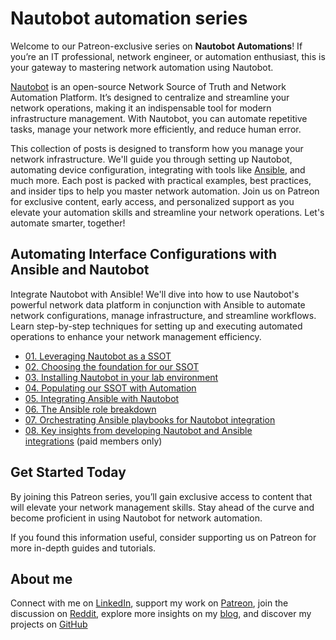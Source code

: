 # Nautobot automation series

Welcome to our Patreon-exclusive series on **Nautobot Automations**! If you’re an IT professional, network engineer, or automation enthusiast, this is your gateway to mastering network automation using Nautobot.

[Nautobot](https://networktocode.com/nautobot/) is an open-source Network Source of Truth and Network Automation Platform. It’s designed to centralize and streamline your network operations, making it an indispensable tool for modern infrastructure management. With Nautobot, you can automate repetitive tasks, manage your network more efficiently, and reduce human error.

This collection of posts is designed to transform how you manage your network infrastructure. We'll guide you through setting up Nautobot, automating device configuration, integrating with tools like [Ansible](https://www.ansible.com/), and much more. Each post is packed with practical examples, best practices, and insider tips to help you master network automation. Join us on Patreon for exclusive content, early access, and personalized support as you elevate your automation skills and streamline your network operations. Let's automate smarter, together!

## Automating Interface Configurations with Ansible and Nautobot

Integrate Nautobot with Ansible! We'll dive into how to use Nautobot's powerful network data platform in conjunction with Ansible to automate network configurations, manage infrastructure, and streamline workflows. Learn step-by-step techniques for setting up and executing automated operations to enhance your network management efficiency.

* [01. Leveraging Nautobot as a SSOT](https://www.patreon.com/posts/leveraging-as-107860676)
* [02. Choosing the foundation for our SSOT](https://www.patreon.com/posts/107861543)
* [03. Installing Nautobot in your lab environment](https://www.patreon.com/posts/installing-in-107861938)
* [04. Populating our SSOT with Automation](https://www.patreon.com/posts/populating-our-107866081)
* [05. Integrating Ansible with Nautobot](https://www.patreon.com/posts/integrating-with-107936613)
* [06. The Ansible role breakdown](https://www.patreon.com/posts/107992110)
* [07. Orchestrating Ansible playbooks for Nautobot integration](https://www.patreon.com/posts/107992345)
* [08. Key insights from developing Nautobot and Ansible integrations](https://www.patreon.com/posts/107992468) (paid members only)

## Get Started Today

By joining this Patreon series, you’ll gain exclusive access to content that will elevate your network management skills. Stay ahead of the curve and become proficient in using Nautobot for network automation.

If you found this information useful, consider supporting us on Patreon for more in-depth guides and tutorials.

## About me

Connect with me on [LinkedIn](http://linkedin.com/in/adainese/), support my work on [Patreon](https://www.patreon.com/c/adainese), join the discussion on [Reddit](https://www.reddit.com/user/a_dainese/), explore more insights on my [blog](https://www.adainese.it), and discover my projects on [GitHub](https://github.com/dainok)
